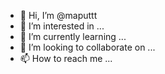- 👋 Hi, I’m @maputtt
- 👀 I’m interested in ...
- 🌱 I’m currently learning ...
- 💞️ I’m looking to collaborate on ...
- 📫 How to reach me ...

<!---
maputtt/maputtt is a ✨ special ✨ repository because its `README.md` (this file) appears on your GitHub profile.
You can click the Preview link to take a look at your changes.
--->

